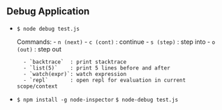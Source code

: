 Debug Application
----

- 
	`$ node debug test.js`
	
	Commands:
		- `n (next)`
		- `c (cont)` : continue
		- `s (step)` : step into
		- `o (out)`  : step out

		- `backtrace`  : print stacktrace
		- `list(5)`    : print 5 lines before and after
		- `watch(expr)`: watch expression
		- `repl`       : open repl for evaluation in current scope/context


- 
	`$ npm install -g node-inspector`
	`$ node-debug test.js`